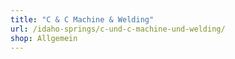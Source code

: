 ```yaml
---
title: "C & C Machine & Welding"
url: /idaho-springs/c-und-c-machine-und-welding/
shop: Allgemein
---
```

